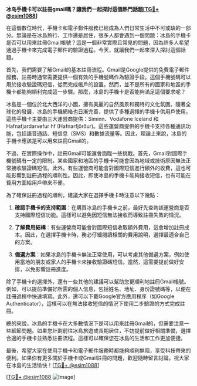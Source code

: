**冰岛手機卡可以註冊gmail嗎？讓我們一起探討這個熱門話題[[TG💪+ @esim1088](https://t.me/s/esim1088)]**

在這個數位時代，手機卡和電子郵件服務已經成為人們日常生活中不可或缺的一部分。無論是在冰島旅行、工作還是居住，很多人都會遇到一個問題：冰島的手機卡是否可以用來註冊Gmail帳號？這是一個非常實際且常見的問題，因為許多人希望通過手機卡來完成電子郵件的驗證過程。今天，就讓我們一起來深入探討這個話題。

首先，我們需要了解Gmail的基本註冊流程。Gmail是Google提供的免費電子郵件服務，註冊時通常需要提供一個有效的手機號碼作為驗證手段。這個手機號碼可以用於接收驗證碼短信，從而完成帳戶的設置。然而，並不是所有的國家和地區的手機卡都能夠順利完成這一步驟。那麼，冰島的手機卡是否能夠滿足這個要求呢？

冰島是一個位於北大西洋的小國，擁有美麗的自然風景和獨特的文化氛圍。隨著全球化的發展，冰島的手機網絡也日漸完善，提供了多種選擇的手機卡供用戶使用。這些手機卡主要由三大運營商提供：Siminn、Vodafone Iceland 和 Hafnafjardarvefur hf (Hafnarfjörður)。這些運營商提供的手機卡支持各種通訊功能，包括語音通話、短信息（SMS）和數據流量等。因此，理論上來說，冰島的手機卡應該是可以用來註冊Gmail的。

不過，在實際操作中，註冊Gmail可能還會面臨一些挑戰。首先，Gmail對國際手機號碼有一定的限制。某些國家和地區的手機卡可能會因為地域或技術原因無法正常接收驗證碼短信。此外，有些運營商可能會對國際短信進行額外的收費，這也可能影響到註冊過程的順利性。因此，即使冰島的手機卡能夠接收短信，也有可能在費用方面給用戶帶來不便。

為了確保註冊過程的順利，建議大家在選擇手機卡時注意以下幾點：

1. **確認手機卡的支持範圍**：在購買冰島的手機卡之前，最好先查詢該運營商是否支持國際短信功能。這樣可以避免因短信無法接收而導致註冊失敗的情況。
   
2. **了解費用結構**：有些運營商可能會對國際短信收取額外費用，這會增加註冊成本。因此，在選擇手機卡時，務必仔細閱讀相關的費用說明，選擇最適合自己的方案。

3. **備選方案**：如果冰島的手機卡無法正常使用，可以考慮其他備選方案，例如使用當地的朋友或家人的手機卡來接收驗證碼短信。當然，這需要提前做好安排，以免影響註冊進度。

除了手機卡的選擇外，還有一些其他的建議可以幫助您更順利地註冊Gmail帳號。例如，可以提前準備好所需的個人信息，包括姓名、地址、身份證號碼等，以便在註冊過程中快速填寫。此外，還可以下載Google官方應用程序（如Google Authenticator），這樣可以在無法接收短信的情況下使用二步驗證的方式完成註冊。

總的來說，冰島的手機卡在大多數情況下是可以用來註冊Gmail的，但需要注意一些細節問題。如果您計劃前往冰島旅遊或長期居住，不妨提前做好相關準備，選擇合適的手機卡並熟悉註冊流程。這樣可以確保您在冰島的生活和工作更加便捷。

最後，希望大家在使用手機卡和電子郵件服務時都能夠順利無阻，享受科技帶來的便利。如果你有更多關於手機卡或Gmail註冊的問題，歡迎隨時留言討論。祝大家在冰島的生活愉快！[[TG💪+ @esim1088](https://t.me/s/esim1088)]

[[TG💪+ @esim1088](https://t.me/s/esim1088) ![Image](https://i.postimg.cc/4NQfJmqS/Snipaste-2025-05-13-00-14-12.png)]